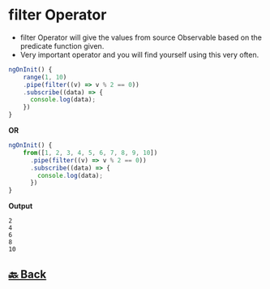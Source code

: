 <h1>filter Operator</h1>

- filter Operator will give the values from source Observable based on the predicate function given.
- Very important operator and you will find yourself using this very often.

```ts
ngOnInit() {
    range(1, 10)
    .pipe(filter((v) => v % 2 == 0))
    .subscribe((data) => {
      console.log(data);
    })
}
```
**OR**
```ts
ngOnInit() {
    from([1, 2, 3, 4, 5, 6, 7, 8, 9, 10])
      .pipe(filter((v) => v % 2 == 0))
      .subscribe((data) => {
        console.log(data);
      })
}
```

**Output**
```
2
4
6
8
10
```

<h2><a href="https://github.com/sanjay9616/JavaScript/blob/master/JavaScript-Technologies/RxJS/README.md"> 🔙 Back</a></h2>
